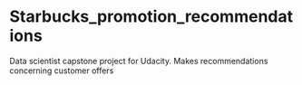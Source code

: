 # Starbucks_promotion_recommendations
 Data scientist capstone project for Udacity. Makes recommendations concerning  customer offers
